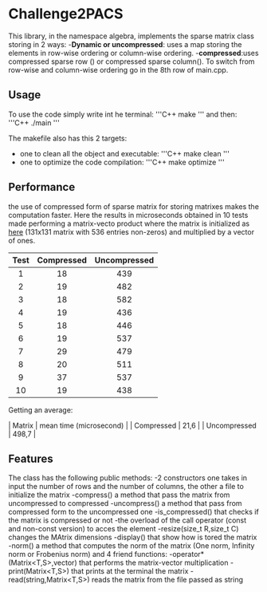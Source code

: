 # Challenge2PACS

This library, in the namespace algebra, implements the sparse matrix class storing in 2 ways:
-**Dynamic or uncompressed**: uses a map storing the elements in row-wise ordering or column-wise ordering.
-**compressed**:uses compressed sparse row () or compressed sparse column().
To switch from row-wise and column-wise ordering go in the 8th row of main.cpp.

## Usage
To use the code simply write int he terminal:
'''C++
make
'''
and then:
'''C++
./main
'''

The makefile also has this 2 targets:
- one to clean all the object and executable:
'''C++
make clean
'''
- one to optimize the code compilation:
'''C++
make optimize
'''

## Performance
the use of compressed form of sparse matrix for storing matrixes makes the computation faster. Here the results in microseconds obtained in 10 tests made performing a matrix-vecto product where the matrix is initialized as [here](https://math.nist.gov/MatrixMarket/data/Harwell-Boeing/lns/lnsp_131.html) (131x131 matrix with 536 entries non-zeros) and multiplied by a vector of ones.

| Test | Compressed | Uncompressed |
|:----:|:----------:|:------------:|
| 1    | 18         | 439          |
| 2    | 19         | 482          |
| 3    | 18         | 582          |
| 4    | 19         | 436          |
| 5    | 18         | 446          |
| 6    | 19         | 537          |
| 7    | 29         | 479          |
| 8    | 20         | 511          |
| 9    | 37         | 537          |
| 10   | 19         | 438

Getting an average:

| Matrix | mean time (microsecond) |
| Compressed | 21,6        |
| Uncompressed | 498,7       |


## Features
The class has the following public methods:
-2 constructors one takes in input the number of rows and the number of columns, the other a file to initialize the matrix
-compress() a method that pass the matrix from uncompressed to compressed
-uncompress() a method that pass from compressed form to the uncompressed one
-is_compressed() that checks if the matrix is compressed or not
-the overload of the call operator (const and non-const version) to acces the element
-resize(size_t R,size_t C) changes the MAtrix dimensions
-display() that show how is tored the matrix
-norm() a method that computes the norm of the matrix (One norm, Infinity norm or Frobenius norm)
and 4 friend functions:
-operator*(Matrix<T,S>,vector<T>) that performs the matrix-vector multiplication
-print(Matrix<T,S>) that prints at the terminal the matrix
-read(string,Matrix<T,S>) reads the matrix from the file passed as string